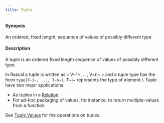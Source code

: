 ```yaml
---
title: Tuple
---
```


#### Synopsis

An ordered, fixed length, sequence of values of possibly different type.

#### Description

A tuple is an ordered fixed length sequence of values of possibly different type.

In Rascal a tuple is written as `<` V~1~, ..., V~n~ `>` and a tuple type has the form `type[T~1~, ..., T~n~]`,
_T_~i~ represents the type of element _i_. Tuple have two major applications:

*  As tuples in a [Relation](../../Rascalopedia/Relation).
*  For ad-hoc packaging of values, for instance, to return multiple-values from a function.

See [Tuple Values](../../Rascal/Expressions/Values/Tuple/) for the operations on tuples.


